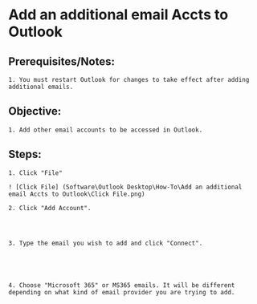 # Add an additional email Accts to Outlook


## Prerequisites/Notes:

	1. You must restart Outlook for changes to take effect after adding additional emails.


## Objective:

	1. Add other email accounts to be accessed in Outlook.


## Steps:

	1. Click "File"

	! [Click File] (Software\Outlook Desktop\How-To\Add an additional email Accts to Outlook\Click File.png)

	2. Click "Add Account".

	


	3. Type the email you wish to add and click "Connect".


	


	4. Choose "Microsoft 365" or MS365 emails. It will be different depending on what kind of email provider you are trying to add.

	



